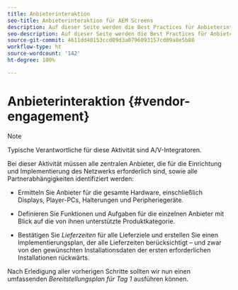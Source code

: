 ```yaml
---
title: Anbieterinteraktion
seo-title: Anbieterinteraktion für AEM Screens
description: Auf dieser Seite werden die Best Practices für Anbieterinteraktion bei AEM Screens beschrieben.
seo-description: Auf dieser Seite werden die Best Practices für Anbieterinteraktion bei AEM Screens beschrieben.
source-git-commit: 4611dd40153ccd09d3a0796093157cd09a8e5b80
workflow-type: ht
source-wordcount: '142'
ht-degree: 100%

---
```



# Anbieterinteraktion {#vendor-engagement}

>[!NOTE]
>Typische Verantwortliche für diese Aktivität sind A/V-Integratoren.

Bei dieser Aktivität müssen alle zentralen Anbieter, die für die Einrichtung und Implementierung des Netzwerks erforderlich sind, sowie alle Partnerabhängigkeiten identifiziert werden:

* Ermitteln Sie Anbieter für die gesamte Hardware, einschließlich Displays, Player-PCs, Halterungen und Peripheriegeräte.

* Definieren Sie Funktionen und Aufgaben für die einzelnen Anbieter mit Blick auf die von ihnen unterstützte Produktkategorie.

* Bestätigen Sie *Lieferzeiten* für alle Lieferziele und erstellen Sie einen Implementierungsplan, der alle Lieferzeiten berücksichtigt – und zwar von den gewünschten Installationsdaten der ersten erforderlichen Installationen rückwärts.

Nach Erledigung aller vorherigen Schritte sollten wir nun einen umfassenden *Bereitstellungsplan für Tag 1* ausführen können.
